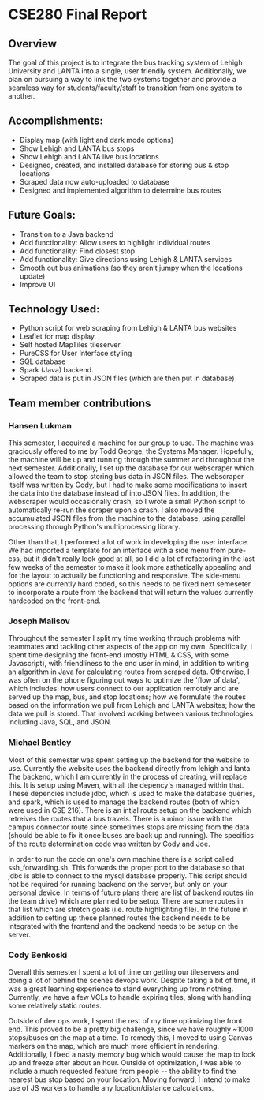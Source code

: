 # CSE280 Final Report

## Overview
The goal of this project is to integrate the bus tracking system of Lehigh University and LANTA into a single, user friendly system. Additionally, we plan on pursuing a way to link the two systems together and provide a seamless way for students/faculty/staff to transition from one system to another.

## Accomplishments:
- Display map (with light and dark mode options)
- Show Lehigh and LANTA bus stops
- Show Lehigh and LANTA live bus locations
- Designed, created, and installed database for storing bus & stop locations
- Scraped data now auto-uploaded to database
- Designed and implemented algorithm to determine bus routes 

## Future Goals:
- Transition to a Java backend
- Add functionality: Allow users to highlight individual routes
- Add functionality: Find closest stop
- Add functionality: Give directions using Lehigh & LANTA services
- Smooth out bus animations (so they aren’t jumpy when the locations update)
- Improve UI

## Technology Used:
- Python script for web scraping from Lehigh & LANTA bus websites
- Leaflet for map display.
- Self hosted MapTiles tileserver.
- PureCSS for User Interface styling
- SQL database
- Spark (Java) backend.
- Scraped data is put in JSON files (which are then put in database)

## Team member contributions

### Hansen Lukman
This semester, I acquired a machine for our group to use. The machine was graciously offered to me by Todd George, the Systems Manager. Hopefully, the machine will be up and running through the summer and throughout the next semester. Additionally, I set up the database for our webscraper which allowed the team to stop storing bus data in JSON files. The webscraper itself was written by Cody, but I had to make some modifications to insert the data into the database instead of into JSON files. In addition, the webscraper would occasionally crash, so I wrote a small Python script to automatically re-run the scraper upon a crash. I also moved the accumulated JSON files from the machine to the database, using parallel processing through Python's multiprocessing library.

Other than that, I performed a lot of work in developing the user interface. We had imported a template for an interface with a side menu from pure-css, but it didn't really look good at all, so I did a lot of refactoring in the last few weeks of the semester to make it look more asthetically appealing and for the layout to actually be functioning and responsive. The side-menu options are currently hard coded, so this needs to be fixed next semeseter to incorporate a route from the backend that will return the values currently hardcoded on the front-end.

### Joseph Malisov
Throughout the semester I split my time working through problems with teammates and tackling other aspects of the app on my own. Specifically, I spent time designing the front-end (mostly HTML & CSS, with some Javascript), with friendliness to the end user in mind, in addition to writing an algorithm in Java for calculating routes from scraped data. Otherwise, I was often on the phone figuring out ways to optimize the 'flow of data', which includes: how users connect to our application remotely and are served up the map, bus, and stop locations; how we formulate the routes based on the information we pull from Lehigh and LANTA websites; how the data we pull is stored. That involved working between various technologies including Java, SQL, and JSON.

### Michael Bentley
Most of this semester was spent setting up the backend for the website to use. Currently the website uses the backend directly from lehigh and lanta. The backend, which I am currently in the process of creating, will replace this. It is setup using Maven, with all the depency's managed within that. These depencies include jdbc, which is used to make the database queries, and spark, which is used to manage the backend routes (both of which were used in CSE 216). There is an intial route setup on the backend which retreives the routes that a bus travels. There is a minor issue with the campus connector route since sometimes stops are missing from the data (should be able to fix it once buses are back up and running). The specifics of the route determination code was written by Cody and Joe. 

In order to run the code on one's own machine there is a script called ssh_forwarding.sh. This forwards the proper port to the database so that jdbc is able to connect to the mysql database properly. This script should not be required for running backend on the server, but only on your personal device. In terms of future plans there are list of backend routes (in the team drive) which are planned to be setup. There are some routes in that list which are stretch goals (i.e. route highlighting file). In the future in addition to setting up these planned routes the backend needs to be integrated with the frontend and the backend needs to be setup on the server. 

### Cody Benkoski
Overall this semester I spent a lot of time on getting our tileservers and doing a lot of behind the scenes devops work. Despite taking a bit of time, it was a great learning experience to stand everything up from nothing. Currently, we have a few VCLs to handle expiring tiles, along with handling some relatively static routes. 

Outside of dev ops work, I spent the rest of my time optimizing the front end. This proved to be a pretty big challenge, since we have roughly ~1000 stops/buses on the map at a time. To remedy this, I moved to using Canvas markers on the map, which are much more efficient in rendering. Additionally, I fixed a nasty memory bug which would cause the map to lock up and freeze after about an hour. Outside of optimization, I was able to include a much requested feature from people -- the ability to find the nearest bus stop based on your location. Moving forward, I intend to make use of JS workers to handle any location/distance calculations. 
